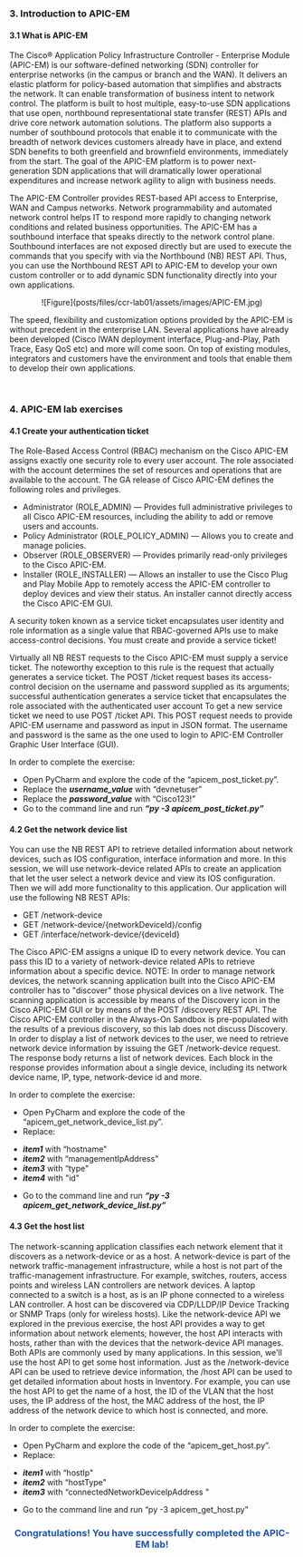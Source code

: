 <h3 id="3-Introduction-to-APIC-EM">3. Introduction to APIC-EM</h3>

<h4 id="3-1-What-is-APIC-EM">3.1 What is APIC-EM</h4>

The Cisco® Application Policy Infrastructure Controller - Enterprise Module (APIC-EM) is our software-defined networking (SDN) controller for enterprise networks (in the campus or branch and the WAN). It delivers an elastic platform for policy-based automation that simplifies and abstracts the network. It can enable transformation of business intent to network control. The platform is built to host multiple, easy-to-use SDN applications that use open, northbound representational state transfer (REST) APIs and drive core network automation solutions. The platform also supports a number of southbound protocols that enable it to communicate with the breadth of network devices customers already have in place, and extend SDN benefits to both greenfield and brownfield environments, immediately from the start. The goal of the APIC-EM platform is to power next-generation SDN applications that will dramatically lower operational expenditures and increase network agility to align with business needs.

The APIC-EM Controller provides REST-based API access to Enterprise, WAN and Campus networks. Network programmability and automated network control helps IT to respond more rapidly to changing network conditions and related business opportunities.
The APIC-EM has a southbound interface that speaks directly to the network control plane. Southbound interfaces are not exposed directly but are used to execute the commands that you specify with via the Northbound (NB) REST API. Thus, you can use the Northbound REST API to APIC-EM to develop your own custom controller or to add dynamic SDN functionality directly into your own applications.

<div align="center">
![Figure](posts/files/ccr-lab01/assets/images/APIC-EM.jpg)
</div>

The speed, flexibility and customization options provided by the APIC-EM is without precedent in the enterprise LAN. Several applications have already been developed (Cisco IWAN deployment interface, Plug-and-Play, Path Trace, Easy QoS etc) and more will come soon. On top of existing modules, integrators and customers have the environment and tools that enable them to develop their own applications.


</br>
<h3 id="4-APIC-EM-lab-exercises">4. APIC-EM lab exercises</h3>

<h4 id="4-1-Create-your-authentication-ticket">4.1 Create your authentication ticket</h4>

The Role-Based Access Control (RBAC) mechanism on the Cisco APIC-EM assigns exactly one security role to every user account. The role associated with the account determines the set of resources and operations that are available to the account. The GA release of Cisco APIC-EM defines the following roles and privileges.
*	Administrator (ROLE_ADMIN) — Provides full administrative privileges to all Cisco APIC-EM resources, including the ability to add or remove users and accounts.
*	Policy Administrator (ROLE_POLICY_ADMIN) — Allows you to create and manage policies.
*	Observer (ROLE_OBSERVER) — Provides primarily read-only privileges to the Cisco APIC-EM.
*	Installer (ROLE_INSTALLER) — Allows an installer to use the Cisco Plug and Play Mobile App to remotely access the APIC-EM controller to deploy devices and view their status. An installer cannot directly access the Cisco APIC-EM GUI.

A security token known as a service ticket encapsulates user identity and role information as a single value that RBAC-governed APIs use to make access-control decisions. You must create and provide a service ticket!

Virtually all NB REST requests to the Cisco APIC-EM must supply a service ticket. The noteworthy exception to this rule is the request that actually generates a service ticket. The POST /ticket request bases its access-control decision on the username and password supplied as its arguments; successful authentication generates a service ticket that encapsulates the role associated with the authenticated user account
To get a new service ticket we need to use POST /ticket API. This POST request needs to provide APIC-EM username and password as input in JSON format. The username and password is the same as the one used to login to APIC-EM Controller Graphic User Interface (GUI).

In order to complete the exercise:
*	Open PyCharm and explore the code of the “apicem_post_ticket.py”.
*	Replace the ***username_value*** with “devnetuser”
*	Replace the ***password_value*** with “Cisco123!”
*	Go to the command line and run ***“py -3 apicem_post_ticket.py”***



<h4 id="4-2-Get-the-network-device-list">4.2 Get the network device list</h4>

You can use the NB REST API to retrieve detailed information about network devices, such as IOS configuration, interface information and more. In this session, we will use network-device related APIs to create an application that let the user select a network device and view its IOS configuration. Then we will add more functionality to this application.
Our application will use the following NB REST APIs:

*	GET /network-device
*	GET /network-device/{networkDeviceId}/config
*	GET /interface/network-device/{deviceId}

The Cisco APIC-EM assigns a unique ID to every network device. You can pass this ID to a variety of network-device related APIs to retrieve information about a specific device.
NOTE: In order to manage network devices, the network scanning application built into the Cisco APIC-EM controller has to "discover" those physical devices on a live network. The scanning application is accessible by means of the Discovery icon in the Cisco APIC-EM GUI or by means of the POST /discovery REST API.
The Cisco APIC-EM controller in the Always-On Sandbox is pre-populated with the results of a previous discovery, so this lab does not discuss Discovery.
In order to display a list of network devices to the user, we need to retrieve network device information by issuing the GET /network-device request. The response body returns a list of network devices. Each block in the response provides information about a single device, including its network device name, IP, type, network-device id and more.

In order to complete the exercise:
*	Open PyCharm and explore the code of the “apicem_get_network_device_list.py”.
*	Replace:
-	***item1*** with “hostname"
-	***item2*** with “managementIpAddress"
-	***item3*** with “type"
-	***item4*** with "id"
*	Go to the command line and run ***“py -3 apicem_get_network_device_list.py”***


<h4 name="4-3-Get-the-host-list">4.3 Get the host list</h4>

The network-scanning application classifies each network element that it discovers as a network-device or as a host. A network-device is part of the network traffic-management infrastructure, while a host is not part of the traffic-management infrastructure. For example, switches, routers, access points and wireless LAN controllers are network devices. A laptop connected to a switch is a host, as is an IP phone connected to a wireless LAN controller. A host can be discovered via CDP/LLDP/IP Device Tracking or SNMP Traps (only for wireless hosts).
Like the network-device API we explored in the previous exercise, the host API provides a way to get information about network elements; however, the host API interacts with hosts, rather than with the devices that the network-device API manages. Both APIs are commonly used by many applications. In this session, we'll use the host API to get some host information.
Just as the /network-device API can be used to retrieve device information, the /host API can be used to get detailed information about hosts in Inventory. For example, you can use the host API to get the name of a host, the ID of the VLAN that the host uses, the IP address of the host, the MAC address of the host, the IP address of the network device to which host is connected, and more.


In order to complete the exercise:
*	Open PyCharm and explore the code of the “apicem_get_host.py”.
*	Replace:
-	***item1*** with “hostIp"
-	***item2*** with “hostType"
-	***item3*** with “connectedNetworkDeviceIpAddress "
*	Go to the command line and run “py -3 apicem_get_host.py”

<div align="center">
<h3 style="color: #2155ae">
Congratulations! You have successfully completed the APIC-EM lab!
</h3>
</div>



</br>
